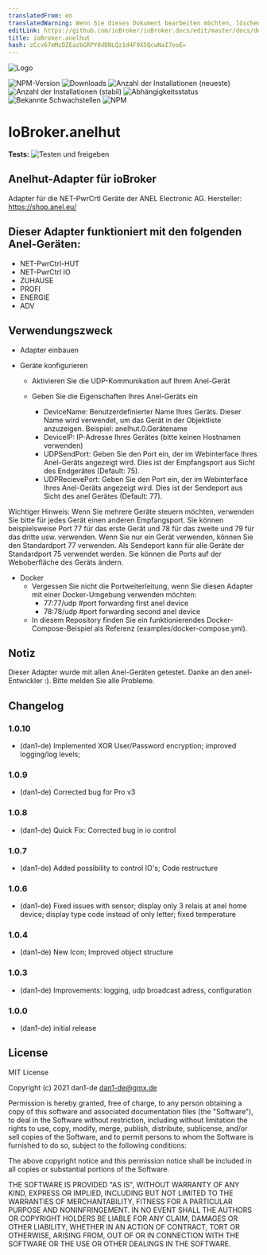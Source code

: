 ```yaml
---
translatedFrom: en
translatedWarning: Wenn Sie dieses Dokument bearbeiten möchten, löschen Sie bitte das Feld "translationsFrom". Andernfalls wird dieses Dokument automatisch erneut übersetzt
editLink: https://github.com/ioBroker/ioBroker.docs/edit/master/docs/de/adapterref/iobroker.anelhut/README.md
title: ioBroker.anelhut
hash: zCcv67mMcDZEazbGRPY0dDNLQz1d4F9XSQcwNaI7ooE=
---
```

![Logo](../../../en/adapterref/iobroker.anelhut/admin/anelhut.png)

![NPM-Version](http://img.shields.io/npm/v/iobroker.anelhut.svg)
![Downloads](https://img.shields.io/npm/dm/iobroker.anelhut.svg)
![Anzahl der Installationen (neueste)](http://iobroker.live/badges/anelhut-installed.svg)
![Anzahl der Installationen (stabil)](http://iobroker.live/badges/anelhut-stable.svg)
![Abhängigkeitsstatus](https://img.shields.io/david/dan1-de/iobroker.anelhut.svg)
![Bekannte Schwachstellen](https://snyk.io/test/github/dan1-de/ioBroker.anelhut/badge.svg)
![NPM](https://nodei.co/npm/iobroker.anelhut.png?downloads=true)

# IoBroker.anelhut
**Tests:** ![Testen und freigeben](https://github.com/dan1-de/ioBroker.anelhut/workflows/Test%20and%20Release/badge.svg)

## Anelhut-Adapter für ioBroker
Adapter für die NET-PwrCrtl Geräte der ANEL Electronic AG.
Hersteller: https://shop.anel.eu/

## Dieser Adapter funktioniert mit den folgenden Anel-Geräten:
- NET-PwrCtrl-HUT
- NET-PwrCtrl IO
-   ZUHAUSE
-   PROFI
-   ENERGIE
- ADV

## Verwendungszweck
- Adapter einbauen

- Geräte konfigurieren

    - Aktivieren Sie die UDP-Kommunikation auf Ihrem Anel-Gerät
    - Geben Sie die Eigenschaften Ihres Anel-Geräts ein

        - DeviceName: Benutzerdefinierter Name Ihres Geräts. Dieser Name wird verwendet, um das Gerät in der Objektliste anzuzeigen. Beispiel: anelhut.0.Gerätename
        - DeviceIP: IP-Adresse Ihres Gerätes (bitte keinen Hostnamen verwenden)
        - UDPSendPort: Geben Sie den Port ein, der im Webinterface Ihres Anel-Geräts angezeigt wird. Dies ist der Empfangsport aus Sicht des Endgerätes (Default: 75).
        - UDPRecievePort: Geben Sie den Port ein, der im Webinterface Ihres Anel-Geräts angezeigt wird. Dies ist der Sendeport aus Sicht des anel Gerätes (Default: 77).

Wichtiger Hinweis: Wenn Sie mehrere Geräte steuern möchten, verwenden Sie bitte für jedes Gerät einen anderen Empfangsport.
Sie können beispielsweise Port 77 für das erste Gerät und 78 für das zweite und 79 für das dritte usw. verwenden.
Wenn Sie nur ein Gerät verwenden, können Sie den Standardport 77 verwenden.
Als Sendeport kann für alle Geräte der Standardport 75 verwendet werden.
Sie können die Ports auf der Weboberfläche des Geräts ändern.

- Docker
    - Vergessen Sie nicht die Portweiterleitung, wenn Sie diesen Adapter mit einer Docker-Umgebung verwenden möchten:
        - 77:77/udp #port forwarding first anel device
        - 78:78/udp #port forwarding second anel device
    - In diesem Repository finden Sie ein funktionierendes Docker-Compose-Beispiel als Referenz (examples/docker-compose.yml).

## Notiz
Dieser Adapter wurde mit allen Anel-Geräten getestet. Danke an den anel-Entwickler :).
Bitte melden Sie alle Probleme.

## Changelog

### 1.0.10

-   (dan1-de) Implemented XOR User/Password encryption; improved logging/log levels;

### 1.0.9

-   (dan1-de) Corrected bug for Pro v3

### 1.0.8

-   (dan1-de) Quick Fix: Corrected bug in io control

### 1.0.7

-   (dan1-de) Added possibility to control IO's; Code restructure

### 1.0.6

-   (dan1-de) Fixed issues with sensor; display only 3 relais at anel home device; display type code instead of only letter; fixed temperature

### 1.0.4

-   (dan1-de) New Icon; Improved object structure

### 1.0.3

-   (dan1-de) Improvements: logging, udp broadcast adress, configuration

### 1.0.0

-   (dan1-de) initial release

## License

MIT License

Copyright (c) 2021 dan1-de <dan1-de@gmx.de>

Permission is hereby granted, free of charge, to any person obtaining a copy
of this software and associated documentation files (the "Software"), to deal
in the Software without restriction, including without limitation the rights
to use, copy, modify, merge, publish, distribute, sublicense, and/or sell
copies of the Software, and to permit persons to whom the Software is
furnished to do so, subject to the following conditions:

The above copyright notice and this permission notice shall be included in all
copies or substantial portions of the Software.

THE SOFTWARE IS PROVIDED "AS IS", WITHOUT WARRANTY OF ANY KIND, EXPRESS OR
IMPLIED, INCLUDING BUT NOT LIMITED TO THE WARRANTIES OF MERCHANTABILITY,
FITNESS FOR A PARTICULAR PURPOSE AND NONINFRINGEMENT. IN NO EVENT SHALL THE
AUTHORS OR COPYRIGHT HOLDERS BE LIABLE FOR ANY CLAIM, DAMAGES OR OTHER
LIABILITY, WHETHER IN AN ACTION OF CONTRACT, TORT OR OTHERWISE, ARISING FROM,
OUT OF OR IN CONNECTION WITH THE SOFTWARE OR THE USE OR OTHER DEALINGS IN THE
SOFTWARE.
